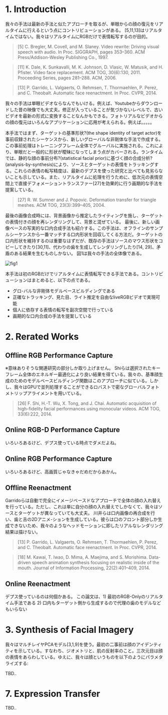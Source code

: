 # 1. Introduction
我々の手法は最新の手法と似たアプローチを取るが、単眼からの顔の復元をリアルタイムに行えるという点にコントリビューションがある。
[5,11,13]はリアルタイムではない。我々はリアルタイムにRGBだけで表情転写するのが目的。

> [5] C. Bregler, M. Covell, and M. Slaney. Video rewrite: Driving visual speech with audio. In Proc. SIGGRAPH, pages 353–360. ACM Press/Addison-Wesley Publishing Co., 1997.

> [11] K. Dale, K. Sunkavalli, M. K. Johnson, D. Vlasic, W. Matusik, and H. Pfister. Video face replacement. ACM TOG, 30(6):130, 2011. Proceeding Series, pages 281–288. ACM, 2006.

> [13] P. Garrido, L. Valgaerts, O. Rehmsen, T. Thormaehlen, P. Perez, and C. Theobalt. Automatic face reenactment. In Proc. CVPR, 2014.

我々の手法は単眼ビデオならなんでもいける。例えば、Youtubeからダウンロードした昔の映像でも大丈夫。修正が入っていることが気づかないレベルで、古いビデオを最新の形式に変換することなんかもできる。フォトリアルなビデオからの顔の復元はいろんなアプリケーションに応用が考えられる。例えば。。。。。

本手法ではまず、ターゲットの基準形状?(the shape identity of target actor)を事前収録されたシーケンスから、新しいグローバルな非剛体な手法で作成する。この事前処理はトレーニングフレーム全体でグルーバルに実施される。これにより、単眼だと一般的に形状が曖昧になってしまう点がカバーされる。ランタイムでは、静的な顔の事前分布?(statistical facial prior)に基づく顔の合成分析?(analysis-by-synthesis)により、ソースとターゲットの表情をトラッキングする。これらの表情の転写精度は、最新のデプスを使った研究と比べても見劣らないことも示している。また、リアルタイムに処理を行うために、低次元の表情空間上で直接デフォメーショントランスファー[27]を効果的に行う画期的な手法を提案している。

> [27] R. W. Sumner and J. Popovic. Deformation transfer for triangle meshes. ACM TOG, 23(3):399–405, 2004.

最後の画像合成時には、背景画像から推定したライティングを施し、ターゲットの表情付きの顔を再レンダリングして、背景と混ぜている。
最後に、新しい画像ベースの写実的な口内合成手法も紹介する。この手法は、オフラインのサンプルシーケンスから一番マッチする口内形状を回収してくる方法だ。ターゲットの口内形状を維持するのは重要なはずだが、既存の手法はソースのマウス形状をコピーしてきたり[30,11]、代わりの歯を生成してレンダリングしたり[14, 29]、矛盾のある結果を生むものしかない。
図1は我々の手法の全体像である。

![fig1](file:///Users/takahiro.kosaka/Downloads/fig1.png "fig1")

本手法は初のRGBだけでリアルタイムに表情転写できる手法である。コントリビューションはまとめると、以下の点である。

 * グロ-バルな非剛体モデルベースビルディングである
 * 正確なトラッキング、見た目、ライト推定を自由なliveRGBビデオで実現可能
 * 個人に依存する表情の転写を副次空間で行っている
 * 画期的な口内合成の手法を提案している 

# 2. Rerated Works
## Offline RGB Performance Capture 
※意味ありそうな関連研究の部分しか取り上げません。
Shiらは選択されたキーフレーム全体のエネルギー最適化により良い結果を得ている。我々の、基準顔生成のためのモデルベースビルディング関数はこのアプローチに似ている。しかし、我々はGPUで並列処理することができるロバストで密なグローバルフォトメトリップアライメントを用いている。

> [26] F. Shi, H.-T. Wu, X. Tong, and J. Chai. Automatic acquisition of high-fidelity facial performances using monocular videos. ACM TOG, 33(6):222, 2014.

## Online RGB-D Performance Capture 
いろいろあるけど、デプス使っている時点でダメだよね。

## Online RGB Performance Capture 
いろいろあるけど、高画質じゃなきゃだめだからあかん。

## Offline Reenactment 
Garridoらは自動で完全にイメージベースドなアプローチで全体の顔の入れ替えを行っている。ただし、これは単に自分の顔の入れ替えでしかなくて、我々はソースとターゲットが異なっていても大丈夫。
川井らは口内画像の再合成を行い、歯と舌の2Dアニメ-ションを生成している。彼らは口のフロント部分しか生成できないため、我々のようなヘッドモーションに即したリアルなレンダリング結果は描けない。

> [13] P. Garrido, L. Valgaerts, O. Rehmsen, T. Thormaehlen, P. Perez, and C. Theobalt. Automatic face reenactment. In Proc. CVPR, 2014.

> [18] M. Kawai, T. Iwao, D. Mima, A. Maejima, and S. Morishima. Data-driven speech animation synthesis focusing on realistic inside of the mouth. Journal of Information Processing, 22(2):401–409, 2014.

## Online Reenactment
デプス使っているのは何個かある。
この論文は、1) 最初のRGB-Onlyのリアルタイム手法である 2) 口内もターゲット側から生成するので代理の歯のモデルなどもいらない

# 3. Synthesis of Facial Imagery
我々はマルチレイヤPCAモデル[3,1,9]を使う。最初の二事前は顔のアイデンティティを示している。すなわち、ジオメトリと、肌の反射率のこと。三次元目は顔の表情をあらわしている。ゆえに、我々は顔というものを以下のようにパラメタライズする:

TBD..

# 7. Expression Transfer
TBD..

